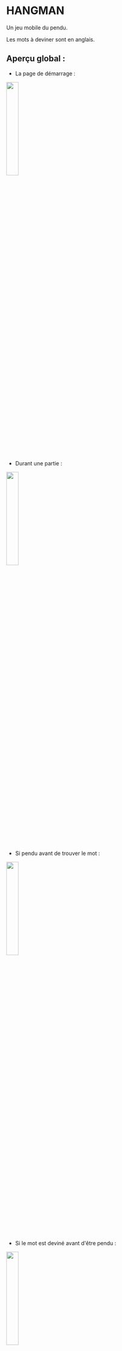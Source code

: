 # HANGMAN

Un jeu mobile du pendu.

Les mots à deviner sont en anglais.

## Aperçu global :

+ La page de démarrage :

<img src="schema/start_page.png" width=auto height=25%>

+ Durant une partie :

<img src="schema/play_page.png" width=auto height=25%>

+ Si pendu avant de trouver le mot :

<img src="schema/hang_page.png" width=auto height=25%>

+ Si le mot est deviné avant d'être pendu :

<img src="schema/won_page.png" width=auto height=25%>

+ Pour tricher (mais ce n'est pas drôle...) :

<img src="schema/debug.png" width=auto height=25%>

## Vidéo de 10 min

https://ag3il-my.sharepoint.com/:v:/g/personal/singhp_3il_fr/EY33FncF3o5Ps8LIzr11v00Brb6ZZAsKSUEytXNhU33_-A?e=XieBOR

## Genèse :

L'idée du projet est de travailler en collaboration sur une application Flutter 
suite à l'introduction de notions de qualité code source.

Il s'agit donc de mettre en oeuvre et de se poser des questions quant à l'ogranisation du projet, le versionnage, la gestion de l'architecture et l'écriture du code. (principes SOLID)

De même il s'agit pour nous de s'initier au framework Flutter et au language Dart.

## Organisation :

Avant tout développement, nous avons "brainstormé" sur le fonctionnement global de notre pendu et imaginé 
un MVP (Minmal Viable Product) évolutif.

Pour cela nous avons travaillé autour de ce logigramme :

![Project](schema/QCS_project.jpg)

Le projet est versionné avec GIT et enrespectant les standarts sur les commits et les conseils sur la gestion des branches. La branche main de ce projet est donc la version du jeu sortie, les autres branches sont réservées au développement.

## Gestion de l'état :

C'est la partie la plus difficile à prendre en main lorsqu'on démarre avec Flutter. La différence fondamentale avec le web est la reconstruction complète du widget lorsque celui-ci est à l'écoute d'un changement d'état. Au contraire du web où on cherche à avoir de la réactivité sur le ou les seuls élements qui devant changer indépendamments du reste de la page.

Pour gérer l'état de l'application nous utilisations l'architure 3 couches, basée sur le principe Bloc, présentées ici :
https://bloclibrary.dev/#/fluttertodostutorial

Ainsi, la logigue du cubit joue l'intermédiaire entre l'UI et son état et vice versa. 

De plus, le repository permet de joindre une API et en cas de changement de cette dernière nous pouvons facilement adapter notre code (et nous avons dû le faire plusieurs fois avant d'en trouver une correcte et simple).

Nous avons donc utilisé le package flutter_bloc avec les cubit. Voici un schéma représentant le fonctionnement de la requête API sur le principe du Bloc

![Architecture](schema/QCS_Cubit.jpg)

## DEVELOPPER

## Démarrer le projet :

- Copier le repo : git clone <url>
- Installer les dépendances : flutter get pub
- (optionel) Créer un compte sur rapidAPi (cf ## API) 
- (optionel) Ajouter les variables d'environnements (cf ## Variables d'environnements)
- Lancer le projet localement (optimisé pour un pixel 3a)

## Branches

- main : pour les nouvelles versions seulement
- dev : pour le développement et créer de nouvelles features
- feature/nom-de-la-feature : la nouvelle feature à merge dans la branche dev

## Contribuer au projet :

### Problèmes rencontrés :

Créer une issue ou envoyer un message.

### Développer une feature :

Créer une branche feature/nom-de-la-feature à partir de la branche dev.
Une fois le développement fini faire une demande de merge dans la branche dev.

## API :

Lien vers l'API de mots aléatoires :
https://rapidapi.com/sheharyar566/api/random-words5

Pour tester le jeu sans utiliser d'API (limitée à 250 req/mois), il est possible d'utiliser une fonction donnant une liste de mot en local (getFiveFromLocal() dans le word_repository)

## Variables d'environnements :

A la racine du projet ajouter les variables d'environnements suivantes afin d'avoir des mots alétoires provenant de l'API :

- [API_KEY]  : Your private api key from rapid api
- [API_HOST] : Your private host api url from rapid api

